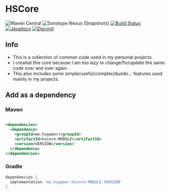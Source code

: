 # HSCore

![Maven Central](https://img.shields.io/maven-central/v/me.hsgamer/hscore) ![Sonatype Nexus (Snapshots)](https://img.shields.io/nexus/s/me.hsgamer/hscore?color=green&label=snapshot&server=https%3A%2F%2Frepo.codemc.io) [![Build Status](https://ci.codemc.io/job/HSGamer/job/HSCore/badge/icon)](https://ci.codemc.io/job/HSGamer/job/HSCore/) [![Javadocs](https://img.shields.io/badge/javadocs-link-green)](https://hsgamer.github.io/HSCore/) [![Discord](https://img.shields.io/discord/660795353037144064)](http://discord.hsgamer.me/)

## Info

* This is a collection of common code used in my personal projects.
* I created this core because I am too lazy to change/fix/update the same code over and over again.
* This also includes some simple/useful/complex/dumb/... features used mainly in my projects.

## Add as a dependency

### Maven

```xml

<dependencies>
  <dependency>
    <groupId>me.hsgamer</groupId>
    <artifactId>hscore-MODULE</artifactId>
    <version>VERSION</version>
  </dependency>
</dependencies>
```

### Gradle

```groovy
dependencies {
  implementation 'me.hsgamer:hscore-MODULE:VERSION'
}
```
